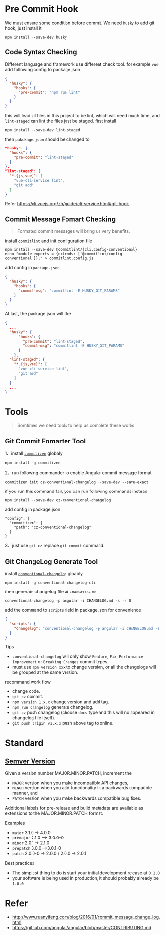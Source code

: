 <!--
 * @Author: bimohxh
 * @Date: 2020-07-17 15:31:16
 * @LastEditTime: 2020-07-17 16:04:02
 * @LastEditors: Please set LastEditors
 * @Description: In User Settings Edit
 * @FilePath: \develop-notebook\Git-Work-Flow.MD
-->

# Pre Commit Hook

We must ensure some condition before commit. We need `husky` to add git hook, just install it

```
npm install --save-dev husky
```

## Code Syntax Checking

Different language and framework use different check tool. for example `vue` add following config to package.json

```json
{
  "husky": {
    "hooks": {
      "pre-commit": "npm run lint"
    }
  }
}
```
this will lead all files in this project to be lint, which will need much time, and `lint-staged` can lint the files just be staged. first install

```
npm install --save-dev lint-staged
```

then `pakckage.json` should be changed to 

```json
"husky": {
  "hooks": {
    "pre-commit": "lint-staged"
  }
},
"lint-staged": {
  "*.{js,vue}": [
    "vue-cli-service lint",
    "git add"
  ]
}
```
Refer https://cli.vuejs.org/zh/guide/cli-service.html#git-hook


## Commit Message Fomart Checking

> Formated commit messages will bring us very benefits.

install [`commitlint`](https://commitlint.js.org/) and init configuration file

```
npm install --save-dev @commitlint/{cli,config-conventional}
echo "module.exports = {extends: ['@commitlint/config-conventional']};" > commitlint.config.js
```

add config in `package.json`

```json
{
  "husky": {
    "hooks": {
      "commit-msg": "commitlint -E HUSKY_GIT_PARAMS"
    }
  }
}
```

At last, the package.json will like

```json
{
  ...
  "husky": {
      "hooks": {
        "pre-commit": "lint-staged",
        "commit-msg": "commitlint -E HUSKY_GIT_PARAMS"
      }
    },
  "lint-staged": {
    "*.{js,vue}": [
      "vue-cli-service lint",
      "git add"
    ]
  }
  ...
}
```

# Tools

> Somtimes we need tools to help us complete these works.

## Git Commit Fomarter Tool

1、install [`commitizen`](https://github.com/commitizen/cz-cli) globaly

```
npm install -g commitizen
```

2、run following commander to enable Angular commit message format

```
commitizen init cz-conventional-changelog --save-dev --save-exact
```
if you run this command fail, you can run following commands instead

```
npm install --save-dev cz-conventional-changelog
```

add config in package.json

```
"config": {
  "commitizen": {
    "path": "cz-conventional-changelog"
  }
}
```

3、just use `git cz` replace `git commit` command.


## Git ChangeLog Generate Tool

install [`conventional-changelog`](https://github.com/conventional-changelog/conventional-changelog/tree/master/packages/conventional-changelog-cli) gloably

```
npm install -g conventional-changelog-cli
```

then generate changelog file at `CHANGELOG.md`

```
conventional-changelog -p angular -i CHANGELOG.md -s -r 0
```

add the command to `scripts` field in package.json for convenience

```json
{
  "scripts": {
    "changelog": "conventional-changelog -p angular -i CHANGELOG.md -s -r 0"
  }
}
```

Tips
- `conventional-changelog` will only show `Feature`, `Fix`, `Performance Improvement` or `Breaking Changes` commit types.
- must use `npm version xxx` to change version, or all the changelogs will be grouped at the same version.


recommand work flow

- change code.
- `git cz` commit.
- `npm version 1.x.x` change version and add tag.
- `npm run changelog` generate changelog.
- `git cz` push changelog (choose `docs` type and this will no appeared in changelog file itself).
- `git push origin v1.x.x` push above tag to online.


# Standard

## [Semver Version](https://semver.org/lang/zh-CN/)

Given a version number MAJOR.MINOR.PATCH, increment the:

- `MAJOR` version when you make incompatible API changes,
- `MINOR` version when you add functionality in a backwards compatible manner, and
- `PATCH` version when you make backwards compatible bug fixes.

Additional labels for pre-release and build metadata are available as extensions to the MAJOR.MINOR.PATCH format.

Examples
- `major`  3.1.0 -> 4.0.0
- `premajor` 2.1.0 –> 3.0.0-0
- `minor` 2.0.1 -> 2.1.0
- `prepatch` 3.0.0–>3.0.1-0
- `patch` 2.0.0-0 -> 2.0.0 / 2.0.0 -> 2.0.1


Best practices

- The simplest thing to do is start your initial development release at `0.1.0`
-  your software is being used in production, it should probably already be `1.0.0`


# Refer
- http://www.ruanyifeng.com/blog/2016/01/commit_message_change_log.html
- https://github.com/angular/angular/blob/master/CONTRIBUTING.md
